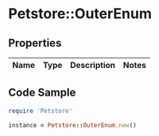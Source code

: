 # Petstore::OuterEnum

## Properties
Name | Type | Description | Notes
------------ | ------------- | ------------- | -------------

## Code Sample

```ruby
require 'Petstore'

instance = Petstore::OuterEnum.new()
```


